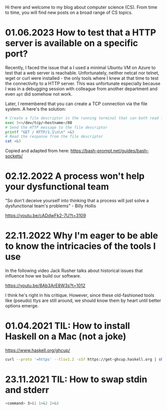 Hi there and welcome to my blog about computer science (CS).
From time to time, you will find new posts on a broad range of CS topics.

# 01.06.2023 How to test that a HTTP server is available on a specific port?

Recently, I faced the issue that a I used a minimal Ubuntu VM on Azure to test that a web server is reachable.
Unfortunately, neither netcat nor telnet, wget or curl were installed - the only tools where I knew at that time to test the connectivity to a HTTP server.
This was unfortunate especially because I was in a debugging session with colleague from another department and even `apt` did somehow not work.

Later, I remembered that you can create a TCP connection via the file system. A here's the solution:

```sh
# Create a file descriptor in the running terminal that can both read from and write to the file located at 
exec 3<>/dev/tcp/<hostname>/80
# Send the HTTP message to the file descriptor
printf "GET / HTTP/1.1\n\n" >&3
# Read the response from the file descriptor
cat <&3
```

Copied and adapted from here:
https://bash-prompt.net/guides/bash-sockets/

# 02.12.2022 A process won't help your dysfunctional team

"So don't deceive yourself into thinking that a process will just solve a dysfunctional team's problems" - Billy Hollis

https://youtu.be/cADdwFk2-7U?t=3109

# 22.11.2022 Why I'm eager to be able to know the intricacies of the tools I use

In the following video Jack Rusher talks about historical issues that influence how we build our software.

https://youtu.be/8Ab3ArE8W3s?t=1012

I think he's right in his critique.
However, since these old-fashioned tools like (pseudo) ttys are still around, we should know them by heart until better options emerge.


# 01.04.2021 TIL: How to install Haskell on a Mac (not a joke)

https://www.haskell.org/ghcup/

```sh
curl --proto '=https' --tlsv1.2 -sSf https://get-ghcup.haskell.org | sh
```

# 23.11.2021 TIL: How to swap stdin and stderr

```sh
<command> 3>&1 1>&2 2>&3
```
